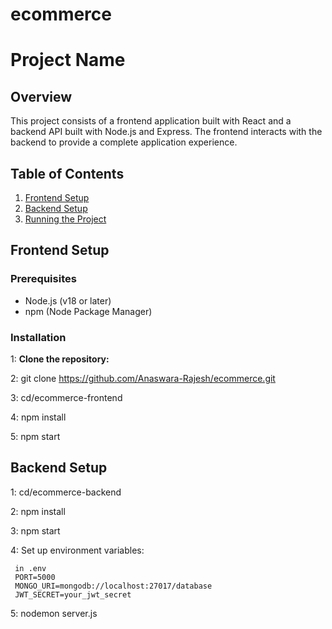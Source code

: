 # ecommerce

# Project Name

## Overview

This project consists of a frontend application built with React and a backend API built with Node.js and Express. The frontend interacts with the backend to provide a complete application experience.

## Table of Contents

1. [Frontend Setup](#frontend-setup)
2. [Backend Setup](#backend-setup)
3. [Running the Project](#running-the-project)

## Frontend Setup

### Prerequisites

- Node.js (v18 or later)
- npm (Node Package Manager)

### Installation

  1:  **Clone the repository:**

  2:  git clone https://github.com/Anaswara-Rajesh/ecommerce.git

  3: cd/ecommerce-frontend

  4: npm install

  5: npm start

## Backend Setup

  1: cd/ecommerce-backend

  2: npm install

  3: npm start

  4: Set up environment variables: 

     in .env 
     PORT=5000
     MONGO_URI=mongodb://localhost:27017/database
     JWT_SECRET=your_jwt_secret

  5: nodemon server.js   
   
